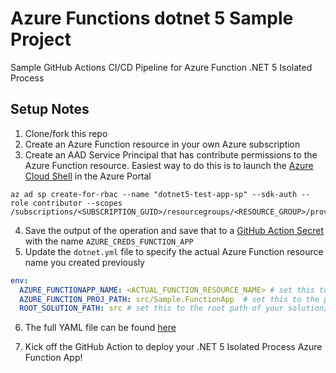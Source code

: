 # Azure Functions dotnet 5 Sample Project
Sample GitHub Actions CI/CD Pipeline for Azure Function .NET 5 Isolated Process

## Setup Notes

1. Clone/fork this repo
2. Create an Azure Function resource in your own Azure subscription
3. Create an AAD Service Principal that has contribute permissions to the Azure Function resource. Easiest way to do this is to launch the [Azure Cloud Shell](https://docs.microsoft.com/en-us/azure/cloud-shell/overview) in the Azure Portal

```
az ad sp create-for-rbac --name "dotnet5-test-app-sp" --sdk-auth --role contributor --scopes /subscriptions/<SUBSCRIPTION_GUID>/resourcegroups/<RESOURCE_GROUP>/providers/Microsoft.Web/sites/<FUNCTION_APP_NAME>
```
4. Save the output of the operation and save that to a [GitHub Action Secret](https://docs.github.com/en/actions/reference/encrypted-secrets) with the name ```AZURE_CREDS_FUNCTION_APP```
5. Update the ```dotnet.yml``` file to specify the actual Azure Function resource name you created previously

```yaml
env:
  AZURE_FUNCTIONAPP_NAME: <ACTUAL_FUNCTION_RESOURCE_NAME> # set this to the name of your azure function app resource
  AZURE_FUNCTION_PROJ_PATH: src/Sample.FunctionApp  # set this to the path to your function app project
  ROOT_SOLUTION_PATH: src # set this to the root path of your solution/project file
```
6. The full YAML file can be found [here](.github/workflows/dotnet.yml)

7. Kick off the GitHub Action to deploy your .NET 5 Isolated Process Azure Function App!
